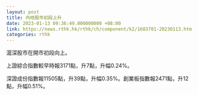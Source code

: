 ```yaml
---
layout: post
title: 內地股市初段上升
date: 2023-01-13 09:36:49.000000000 +08:00
link: https://news.rthk.hk/rthk/ch/component/k2/1683701-20230113.htm
categories: rthk
---
```


滬深股市在開市初段向上。

上證綜合指數較早時報3171點，升7點，升幅0.24%。

深證成份指數報11505點，升39點，升幅0.35%。創業板指數報2471點，升12點，升幅0.51%。
